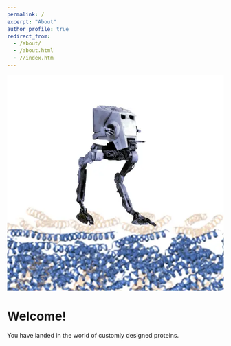 ```yaml
---
permalink: /
excerpt: "About"
author_profile: true
redirect_from: 
  - /about/
  - /about.html
  - //index.htm
---
```



![logo](/images/logo.webp)


Welcome!
========
You have landed in the world of customly designed proteins.
